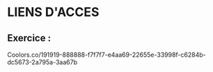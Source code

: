 # LIENS D'ACCES

## Exercice :
Coolors.co/191919-888888-f7f7f7-e4aa69-22655e-33998f-c6284b-dc5673-2a795a-3aa67b
